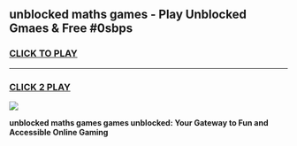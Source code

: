 
## unblocked maths games - Play Unblocked Gmaes & Free #0sbps
<h3>
<a href="https://news.freeplayer.one?title=unblocked_maths_games&ref=24F">CLICK TO PLAY</a></h3>
<hr>

<h3>
<a href="https://news.freeplayer.one?title=unblocked_maths_games&ref=24F">CLICK 2 PLAY</a>
  
</h3>

<a href="https://news.freeplayer.one?title=unblocked_maths_games&ref=24F/"><img src="https://clearcache.store/games.png"></a>


**unblocked maths games games unblocked: Your Gateway to Fun and Accessible Online Gaming**
